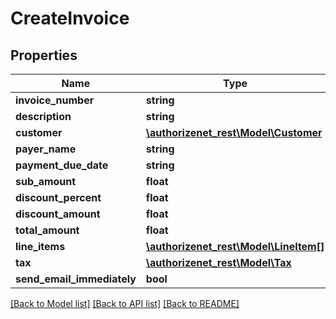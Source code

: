 # CreateInvoice

## Properties
Name | Type | Description | Notes
------------ | ------------- | ------------- | -------------
**invoice_number** | **string** |  | [optional] 
**description** | **string** |  | [optional] 
**customer** | [**\authorizenet_rest\Model\Customer**](Customer.md) |  | 
**payer_name** | **string** |  | 
**payment_due_date** | **string** |  | 
**sub_amount** | **float** |  | [optional] 
**discount_percent** | **float** |  | [optional] 
**discount_amount** | **float** |  | [optional] 
**total_amount** | **float** |  | 
**line_items** | [**\authorizenet_rest\Model\LineItem[]**](LineItem.md) |  | [optional] 
**tax** | [**\authorizenet_rest\Model\Tax**](Tax.md) |  | [optional] 
**send_email_immediately** | **bool** |  | [optional] 

[[Back to Model list]](../README.md#documentation-for-models) [[Back to API list]](../README.md#documentation-for-api-endpoints) [[Back to README]](../README.md)



